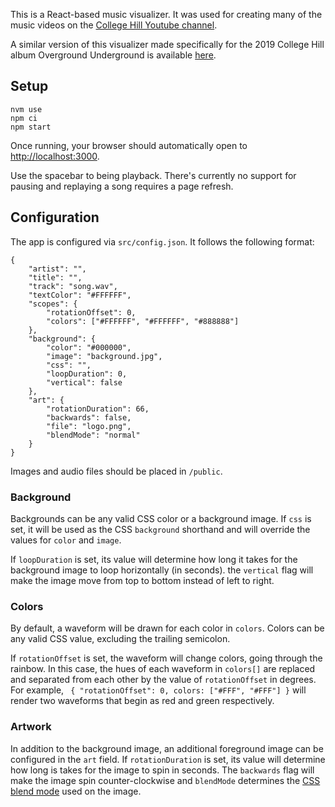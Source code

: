 
This is a React-based music visualizer. It was used for creating many of the music videos on the [College Hill Youtube channel](https://youtube.com/playlist?list=PLo3CZgeQIw_qrPqTIYZDeX2gyGVEwv8GB).

A similar version of this visualizer made specifically for the 2019 College Hill album Overground Underground is available [here](https://github.com/rapka/over-under).

## Setup

```
nvm use
npm ci
npm start
```

Once running, your browser should automatically open to [http://localhost:3000](http://localhost:3000).

Use the spacebar to being playback. There's currently no support for pausing and replaying a song requires a page refresh.

## Configuration

The app is configured via `src/config.json`. It follows the following format:

```
{
	"artist": "",
	"title": "",
	"track": "song.wav",
	"textColor": "#FFFFFF",
	"scopes": {
		"rotationOffset": 0,
		"colors": ["#FFFFFF", "#FFFFFF", "#888888"]
	},
	"background": {
		"color": "#000000",
		"image": "background.jpg",
		"css": "",
		"loopDuration": 0,
		"vertical": false
	},
	"art": {
		"rotationDuration": 66,
		"backwards": false,
		"file": "logo.png",
		"blendMode": "normal"
	}
}
```

Images and audio files should be placed in `/public`.

### Background

Backgrounds can be any valid CSS color or a background image. If `css` is set, it will be used as the CSS `background` shorthand and will override the values for `color` and `image`.

If `loopDuration` is set, its value will determine how long it takes for the background image to loop horizontally (in seconds). the `vertical` flag will make the image move from top to bottom instead of left to right.

### Colors

By default, a waveform will be drawn for each color in `colors`. Colors can be any valid CSS value, excluding the trailing semicolon.

If `rotationOffset` is set, the waveform will change colors, going through the rainbow. In this case, the hues of each waveform in `colors[]` are replaced and separated from each other by the value of `rotationOffset` in degrees. For example, ` { "rotationOffset": 0, colors: ["#FFF", "#FFF"] }` will render two waveforms that begin as red and green respectively.

### Artwork

In addition to the background image, an additional foreground image can be configured in the `art` field. If `rotationDuration` is set, its value will determine how long is takes for the image to spin in seconds. The `backwards` flag will make the image spin counter-clockwise and `blendMode` determines the [CSS blend mode](https://developer.mozilla.org/en-US/docs/Web/CSS/mix-blend-mode)
 used on the image.

